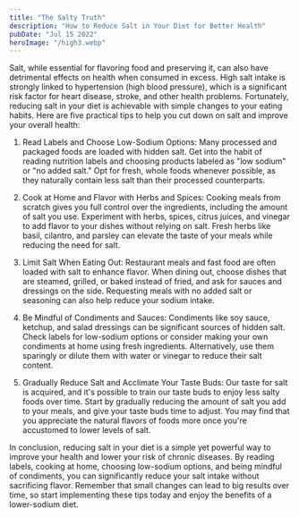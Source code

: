 ```yaml
---
title: "The Salty Truth"
description: "How to Reduce Salt in Your Diet for Better Health"
pubDate: "Jul 15 2022"
heroImage: "/high3.webp"
---
```


Salt, while essential for flavoring food and preserving it, can also have detrimental effects on health when consumed in excess. High salt intake is strongly linked to hypertension (high blood pressure), which is a significant risk factor for heart disease, stroke, and other health problems. Fortunately, reducing salt in your diet is achievable with simple changes to your eating habits. Here are five practical tips to help you cut down on salt and improve your overall health:

1. Read Labels and Choose Low-Sodium Options: Many processed and packaged foods are loaded with hidden salt. Get into the habit of reading nutrition labels and choosing products labeled as "low sodium" or "no added salt." Opt for fresh, whole foods whenever possible, as they naturally contain less salt than their processed counterparts.

2. Cook at Home and Flavor with Herbs and Spices: Cooking meals from scratch gives you full control over the ingredients, including the amount of salt you use. Experiment with herbs, spices, citrus juices, and vinegar to add flavor to your dishes without relying on salt. Fresh herbs like basil, cilantro, and parsley can elevate the taste of your meals while reducing the need for salt.

3. Limit Salt When Eating Out: Restaurant meals and fast food are often loaded with salt to enhance flavor. When dining out, choose dishes that are steamed, grilled, or baked instead of fried, and ask for sauces and dressings on the side. Requesting meals with no added salt or seasoning can also help reduce your sodium intake.

4. Be Mindful of Condiments and Sauces: Condiments like soy sauce, ketchup, and salad dressings can be significant sources of hidden salt. Check labels for low-sodium options or consider making your own condiments at home using fresh ingredients. Alternatively, use them sparingly or dilute them with water or vinegar to reduce their salt content.

5. Gradually Reduce Salt and Acclimate Your Taste Buds: Our taste for salt is acquired, and it's possible to train our taste buds to enjoy less salty foods over time. Start by gradually reducing the amount of salt you add to your meals, and give your taste buds time to adjust. You may find that you appreciate the natural flavors of foods more once you're accustomed to lower levels of salt.

In conclusion, reducing salt in your diet is a simple yet powerful way to improve your health and lower your risk of chronic diseases. By reading labels, cooking at home, choosing low-sodium options, and being mindful of condiments, you can significantly reduce your salt intake without sacrificing flavor. Remember that small changes can lead to big results over time, so start implementing these tips today and enjoy the benefits of a lower-sodium diet.





